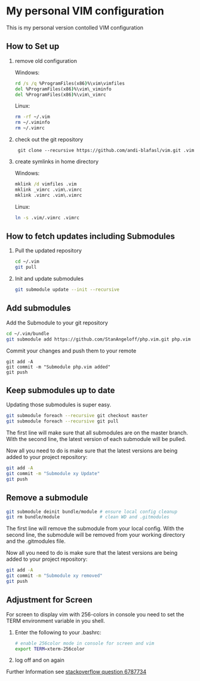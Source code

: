 # My personal VIM configuration

This is my personal version contolled VIM configuration

## How to Set up

1. remove old configuration

    Windows:
    ```bat
    rd /s /q %ProgramFiles(x86)%\vim\vimfiles
    del %ProgramFiles(x86)%\vim\_viminfo
    del %ProgramFiles(x86)%\vim\_vimrc
    ```
    
    Linux:
    ```bash
    rm -rf ~/.vim
    rm ~/.viminfo
    rm ~/.vimrc
    ```
    
2. check out the git repository

        git clone --recursive https://github.com/andi-blafasl/vim.git .vim

3. create symlinks in home directory

    Windows:
    ```bat
    mklink /d vimfiles .vim
    mklink _vimrc .vim\.vimrc
    mklink .vimrc .vim\.vimrc
    ```
    
    Linux:
    ```sh
    ln -s .vim/.vimrc .vimrc
    ```

## How to fetch updates including Submodules

1. Pull the updated repository
    ```sh
    cd ~/.vim
    git pull
    ```

2. Init and update submodules
    ```sh
    git submodule update --init --recursive
    ```

## Add submodules

Add the Submodule to your git repository
```sh
cd ~/.vim/bundle
git submodule add https://github.com/StanAngeloff/php.vim.git php.vim
```

Commit your changes and push them to your remote

    git add -A
    git commit -m "Submodule php.vim added"
    git push

## Keep submodules up to date

Updating those submodules is super easy.

```sh
git submodule foreach --recursive git checkout master
git submodule foreach --recursive git pull
```

The first line will make sure that all submodules are on the master branch. With the second line, the latest version of each submodule will be pulled.

Now all you need to do is make sure that the latest versions are being added to your project repository:

```sh
git add -A
git commit -m "Submodule xy Update"
git push
```

## Remove a submodule

```sh
git submodule deinit bundle/module # ensure local config cleanup
git rm bundle/module               # clean WD and .gitmodules
```

The first line will remove the submodule from your local config. With the second line, the submodule will be removed from your working directory and the .gitmodules file.

Now all you need to do is make sure that the latest versions are being added to your project repository:

```sh
git add -A
git commit -m "Submodule xy removed"
git push
```

## Adjustment for Screen

For screen to display vim with 256-colors in console you need to set the TERM environment variable in you shell.

1. Enter the following to your .bashrc:
    ```sh
    # enable 256color mode in console for screen and vim
    export TERM=xterm-256color
    ```

2. log off and on again

Further Information see [stackoverflow question 6787734](http://stackoverflow.com/questions/6787734/strange-behavior-of-vim-color-inside-screen-with-256-colors)

